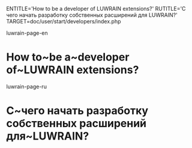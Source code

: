 
ENTITLE='How to be a developer of LUWRAIN extensions?'
RUTITLE='С чего начать разработку собственных расширений для LUWRAIN?'
TARGET=doc/user/start/developers/index.php

luwrain-page-en

# How to~be a~developer of~LUWRAIN extensions? 

luwrain-page-ru

# С~чего начать разработку собственных расширений для~LUWRAIN?

